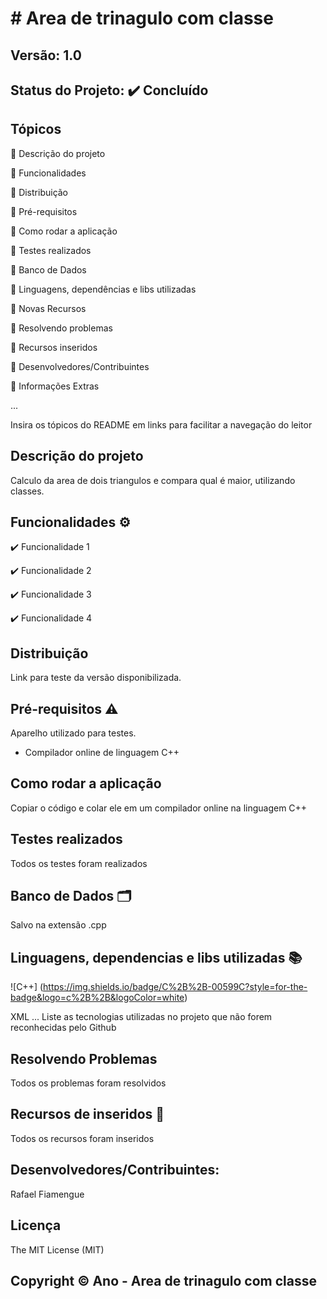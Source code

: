# # Area de trinagulo com classe
## Versão: 1.0 
## Status do Projeto: ✔️ Concluído

## Tópicos
🔹 Descrição do projeto 

🔹 Funcionalidades

🔹 Distribuição

🔹 Pré-requisitos

🔹 Como rodar a aplicação

🔹 Testes realizados

🔹 Banco de Dados

🔹 Linguagens, dependências e libs utilizadas

🔹 Novas Recursos

🔹 Resolvendo problemas

🔹 Recursos inseridos 

🔹 Desenvolvedores/Contribuintes

🔹 Informações Extras


...

Insira os tópicos do README em links para facilitar a navegação do leitor

## Descrição do projeto
Calculo da area de dois triangulos e compara qual é maior, utilizando classes. 

## Funcionalidades ⚙️
✔️ Funcionalidade 1

✔️ Funcionalidade 2

✔️ Funcionalidade 3

✔️ Funcionalidade 4

## Distribuição
Link para teste da versão disponibilizada.

## Pré-requisitos ⚠️    
Aparelho utilizado para testes.
- Compilador online de linguagem C++

## Como rodar a aplicação 
Copiar o código e colar ele em um compilador online na linguagem C++

## Testes realizados
Todos os testes foram realizados

## Banco de Dados 🗂️
Salvo na extensão .cpp

## Linguagens, dependencias e libs utilizadas 📚
![C++] (https://img.shields.io/badge/C%2B%2B-00599C?style=for-the-badge&logo=c%2B%2B&logoColor=white)

XML
...
Liste as tecnologias utilizadas no projeto que não forem reconhecidas pelo Github

## Resolvendo Problemas 
Todos os problemas foram resolvidos

## Recursos de inseridos 🧰
Todos os recursos foram inseridos

## Desenvolvedores/Contribuintes:
Rafael Fiamengue

## Licença
The MIT License (MIT)

## Copyright ©️ Ano - Area de trinagulo com classe
